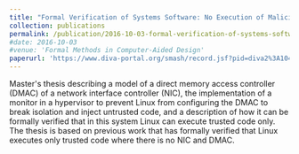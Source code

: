 ```yaml
---
title: "Formal Verification of Systems Software: No Execution of Malicious Software in Linux in Networked Embedded Systems"
collection: publications
permalink: /publication/2016-10-03-formal-verification-of-systems-software:-no-execution-of-malicious-software-in-linux-in-networked-embedded-systems-0
#date: 2016-10-03
#venue: 'Formal Methods in Computer-Aided Design'
paperurl: 'https://www.diva-portal.org/smash/record.jsf?pid=diva2%3A1045316&dswid=9694'
---
```

Master's thesis describing a model of a direct memory access controller (DMAC) of a network interface controller (NIC), the implementation of a monitor in a hypervisor to prevent Linux from configuring the DMAC to break isolation and inject untrusted code, and a description of how it can be formally verified that in this system Linux can execute trusted code only. The thesis is based on previous work that has formally verified that Linux executes only trusted code where there is no NIC and DMAC.
